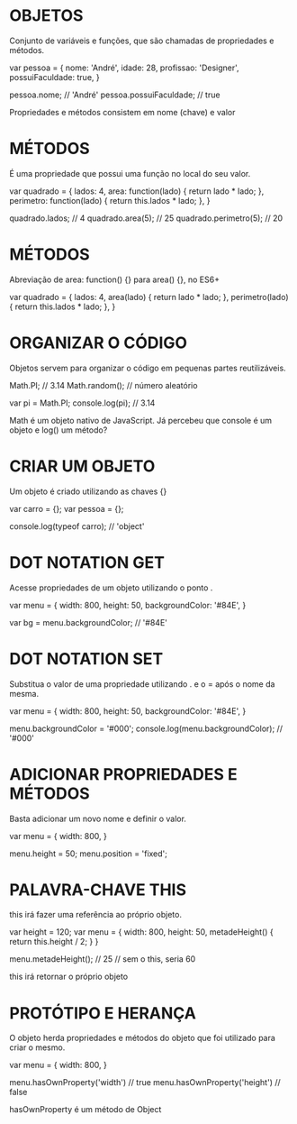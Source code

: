 # OBJETOS
Conjunto de variáveis e funções, que são chamadas de propriedades e métodos.

var pessoa = {
  nome: 'André',
  idade: 28,
  profissao: 'Designer',
  possuiFaculdade: true,
}

pessoa.nome; // 'André'
pessoa.possuiFaculdade; // true

Propriedades e métodos consistem em nome (chave) e valor

# MÉTODOS
É uma propriedade que possui uma função no local do seu valor.

var quadrado = {
  lados: 4,
  area: function(lado) {
    return lado * lado;
  },
  perimetro: function(lado) {
    return this.lados * lado;
  },
}

quadrado.lados; // 4
quadrado.area(5); // 25
quadrado.perimetro(5); // 20

# MÉTODOS
Abreviação de area: function() {} para area() {}, no ES6+

var quadrado = {
  lados: 4,
  area(lado) {
    return lado * lado;
  },
  perimetro(lado) {
    return this.lados * lado;
  },
}

# ORGANIZAR O CÓDIGO
Objetos servem para organizar o código em pequenas partes reutilizáveis.

Math.PI; // 3.14
Math.random(); // número aleatório

var pi = Math.PI;
console.log(pi); // 3.14

Math é um objeto nativo de JavaScript. Já percebeu que console é um objeto e log() um método?

# CRIAR UM OBJETO
Um objeto é criado utilizando as chaves {}

var carro = {};
var pessoa = {};

console.log(typeof carro); // 'object'

# DOT NOTATION GET
Acesse propriedades de um objeto utilizando o ponto .

var menu = {
  width: 800,
  height: 50,
  backgroundColor: '#84E',
}

var bg = menu.backgroundColor; // '#84E'

# DOT NOTATION SET
Substitua o valor de uma propriedade utilizando . e o = após o nome da mesma.

var menu = {
  width: 800,
  height: 50,
  backgroundColor: '#84E',
}

menu.backgroundColor = '#000';
console.log(menu.backgroundColor); // '#000'

# ADICIONAR PROPRIEDADES E MÉTODOS
Basta adicionar um novo nome e definir o valor.

var menu = {
  width: 800,
}

menu.height = 50;
menu.position = 'fixed';

# PALAVRA-CHAVE THIS
this irá fazer uma referência ao próprio objeto.

var height = 120;
var menu = {
  width: 800,
  height: 50,
  metadeHeight() {
    return this.height / 2;
  }
}

menu.metadeHeight(); // 25
// sem o this, seria 60

this irá retornar o próprio objeto

# PROTÓTIPO E HERANÇA
O objeto herda propriedades e métodos do objeto que foi utilizado para criar o mesmo.

var menu = {
  width: 800,
}

menu.hasOwnProperty('width') // true
menu.hasOwnProperty('height') // false

hasOwnProperty é um método de Object